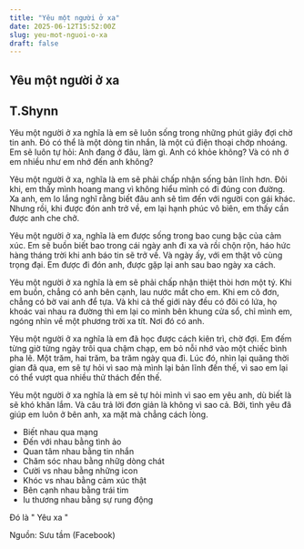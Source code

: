```yaml
---
title: "Yêu một người ở xa"
date: 2025-06-12T15:52:00Z
slug: yeu-mot-nguoi-o-xa
draft: false
---
```


## Yêu một người ở xa

## T.Shynn

Yêu một người ở xa nghĩa là em sẽ luôn sống trong những phút giây đợi chờ tin anh. Đó có thể là một dòng tin nhắn, là một cú điện thoại chớp nhoáng. Em sẽ luôn tự hỏi: Anh đang ở đâu, làm gì. Anh có khỏe không? Và có nh
ớ em nhiều như em nhớ đến anh không?
 
Yêu một người ở xa, nghĩa là em sẽ phải chấp nhận sống bản lĩnh hơn. Đôi khi, em thấy mình hoang mang vì không hiểu mình có đi đúng con đường. Xa anh, em lo lắng nghĩ rằng biết đâu anh sẽ tìm đến với người con gái khác. Nhưng rồi, khi được đón anh trở về, em lại hạnh phúc vô biên, em thấy cần được anh che chở.
 
Yêu một người ở xa, nghĩa là em được sống trong bao cung bậc của cảm xúc. Em sẽ buồn biết bao trong cái ngày anh đi xa và rồi chộn rộn, háo hức hàng tháng trời khi anh báo tin sẽ trở về. Và ngày ấy, với em thật vô cùng trọng đại. Em được đi đón anh, được gặp lại anh sau bao ngày xa cách.
 
Yêu một người ở xa nghĩa là em sẽ phải chấp nhận thiệt thòi hơn một tý. Khi em buồn, chẳng có anh bên cạnh, lau nước mắt cho em. Khi em cô đơn, chẳng có bờ vai anh để tựa. Và khi cả thế giới này đều có đôi có lứa, họ khoác vai nhau ra đường thì em lại co mình bên khung cửa sổ, chỉ mình em, ngóng nhìn về một phương trời xa tít. Nơi đó có anh.
 
Yêu một người ở xa nghĩa là em đã học được cách kiên trì, chờ đợi. Em đếm từng giờ từng ngày trôi qua chậm chạp, em bỏ nỗi nhớ vào một chiếc bình pha lê. Một trăm, hai trăm, ba trăm ngày qua đi. Lúc đó, nhìn lại quãng thời gian đã qua, em sẽ tự hỏi vì sao mà mình lại bản lĩnh đến thế, vì sao em lại có thể vượt qua nhiều thử thách đến thế.
 
Yêu một người ở xa nghĩa là em sẽ tự hỏi mình vì sao em yêu anh, dù biết là sẽ khó khăn lắm. Và câu trả lời đơn giản là không vì sao cả. Bởi, tình yêu đã giúp em luôn ở bên anh, xa mặt mà chẳng cách lòng.
- Biết nhau qua mạng
- Đến với nhau bằng tình ảo
- Quan tâm nhau bằng tin nhắn
- Chăm sóc nhau bằng nhữg dòng chát
- Cười vs nhau bằng những icon
- Khóc vs nhau bằng cảm xúc thật
- Bên cạnh nhau bằng trái tim
- Iu thương nhau bằng sự rung động
 
Đó là " Yêu xa "
 
 
 
Nguồn: Sưu tầm (Facebook)